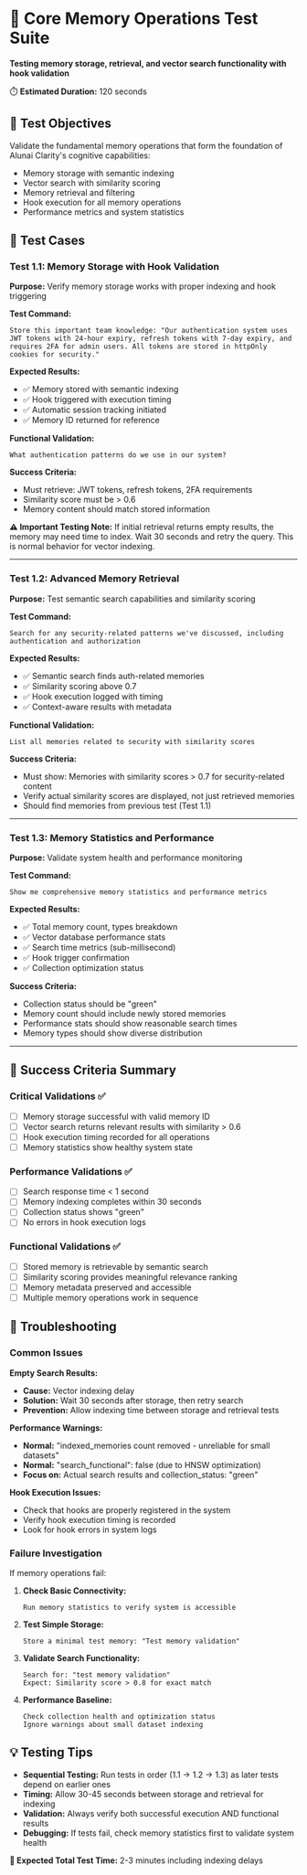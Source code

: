 # 🧠 Core Memory Operations Test Suite

**Testing memory storage, retrieval, and vector search functionality with hook validation**

⏱️ **Estimated Duration:** 120 seconds

## 🎯 Test Objectives

Validate the fundamental memory operations that form the foundation of Alunai Clarity's cognitive capabilities:

- Memory storage with semantic indexing
- Vector search with similarity scoring
- Memory retrieval and filtering
- Hook execution for all memory operations
- Performance metrics and system statistics

## 🧪 Test Cases

### Test 1.1: Memory Storage with Hook Validation

**Purpose:** Verify memory storage works with proper indexing and hook triggering

**Test Command:**
```
Store this important team knowledge: "Our authentication system uses JWT tokens with 24-hour expiry, refresh tokens with 7-day expiry, and requires 2FA for admin users. All tokens are stored in httpOnly cookies for security."
```

**Expected Results:**
- ✅ Memory stored with semantic indexing
- ✅ Hook triggered with execution timing
- ✅ Automatic session tracking initiated
- ✅ Memory ID returned for reference

**Functional Validation:**
```
What authentication patterns do we use in our system?
```

**Success Criteria:**
- Must retrieve: JWT tokens, refresh tokens, 2FA requirements
- Similarity score must be > 0.6
- Memory content should match stored information

**⚠️ Important Testing Note:** 
If initial retrieval returns empty results, the memory may need time to index. Wait 30 seconds and retry the query. This is normal behavior for vector indexing.

---

### Test 1.2: Advanced Memory Retrieval

**Purpose:** Test semantic search capabilities and similarity scoring

**Test Command:**
```
Search for any security-related patterns we've discussed, including authentication and authorization
```

**Expected Results:**
- ✅ Semantic search finds auth-related memories
- ✅ Similarity scoring above 0.7
- ✅ Hook execution logged with timing
- ✅ Context-aware results with metadata

**Functional Validation:**
```
List all memories related to security with similarity scores
```

**Success Criteria:**
- Must show: Memories with similarity scores > 0.7 for security-related content
- Verify actual similarity scores are displayed, not just retrieved memories
- Should find memories from previous test (Test 1.1)

---

### Test 1.3: Memory Statistics and Performance

**Purpose:** Validate system health and performance monitoring

**Test Command:**
```
Show me comprehensive memory statistics and performance metrics
```

**Expected Results:**
- ✅ Total memory count, types breakdown
- ✅ Vector database performance stats
- ✅ Search time metrics (sub-millisecond)
- ✅ Hook trigger confirmation
- ✅ Collection optimization status

**Success Criteria:**
- Collection status should be "green"
- Memory count should include newly stored memories
- Performance stats should show reasonable search times
- Memory types should show diverse distribution

---

## 🎯 Success Criteria Summary

### **Critical Validations ✅**
- [ ] Memory storage successful with valid memory ID
- [ ] Vector search returns relevant results with similarity > 0.6
- [ ] Hook execution timing recorded for all operations
- [ ] Memory statistics show healthy system state

### **Performance Validations ✅**
- [ ] Search response time < 1 second
- [ ] Memory indexing completes within 30 seconds
- [ ] Collection status shows "green"
- [ ] No errors in hook execution logs

### **Functional Validations ✅**
- [ ] Stored memory is retrievable by semantic search
- [ ] Similarity scoring provides meaningful relevance ranking
- [ ] Memory metadata preserved and accessible
- [ ] Multiple memory operations work in sequence

## 🚨 Troubleshooting

### **Common Issues**

**Empty Search Results:**
- **Cause:** Vector indexing delay
- **Solution:** Wait 30 seconds after storage, then retry search
- **Prevention:** Allow indexing time between storage and retrieval tests

**Performance Warnings:**
- **Normal:** "indexed_memories count removed - unreliable for small datasets"
- **Normal:** "search_functional": false (due to HNSW optimization)  
- **Focus on:** Actual search results and collection_status: "green"

**Hook Execution Issues:**
- Check that hooks are properly registered in the system
- Verify hook execution timing is recorded
- Look for hook errors in system logs

### **Failure Investigation**

If memory operations fail:

1. **Check Basic Connectivity:**
   ```
   Run memory statistics to verify system is accessible
   ```

2. **Test Simple Storage:**
   ```
   Store a minimal test memory: "Test memory validation"
   ```

3. **Validate Search Functionality:**
   ```
   Search for: "test memory validation"
   Expect: Similarity score > 0.8 for exact match
   ```

4. **Performance Baseline:**
   ```
   Check collection health and optimization status
   Ignore warnings about small dataset indexing
   ```

## 💡 Testing Tips

- **Sequential Testing:** Run tests in order (1.1 → 1.2 → 1.3) as later tests depend on earlier ones
- **Timing:** Allow 30-45 seconds between storage and retrieval for indexing
- **Validation:** Always verify both successful execution AND functional results
- **Debugging:** If tests fail, check memory statistics first to validate system health

**🎯 Expected Total Test Time:** 2-3 minutes including indexing delays